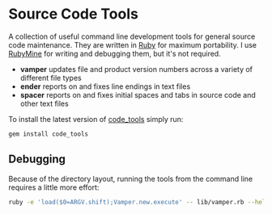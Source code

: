 # Source Code Tools

A collection of useful command line development tools for general source code maintenance.  They are written in [Ruby](https://www.ruby-lang.org/en/) for maximum portability.  I use [RubyMine](https://www.jetbrains.com/ruby/) for writing and debugging them, but it's not required.

- __vamper__ updates file and product version numbers across a variety of different file types
- __ender__ reports on and fixes line endings in text files
- __spacer__ reports on and fixes initial spaces and tabs in source code and other text files

To install the latest version of [code_tools](https://rubygems.org/gems/code_tools) simply run:

```bash
gem install code_tools
```

## Debugging

Because of the directory layout, running the tools from the command line requires a little more effort:

```bash
ruby -e 'load($0=ARGV.shift);Vamper.new.execute' -- lib/vamper.rb --help
```
